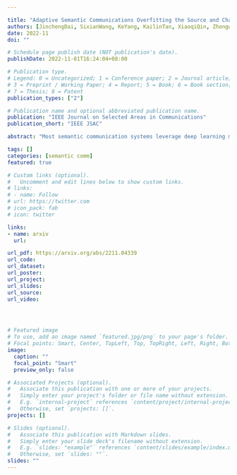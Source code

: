 ```yaml
---

title: "Adaptive Semantic Communications Overfitting the Source and Channel for Profit"
authors: [JinchengDai, SixianWang, KeYang, KailinTan, XiaoqiQin, ZhongweiSi, KaiNiu, PingZhang]
date: 2022-11
doi: ""

# Schedule page publish date (NOT publication's date).
publishDate: 2022-11-01T16:24:04+08:00

# Publication type.
# Legend: 0 = Uncategorized; 1 = Conference paper; 2 = Journal article;
# 3 = Preprint / Working Paper; 4 = Report; 5 = Book; 6 = Book section;
# 7 = Thesis; 8 = Patent
publication_types: ["2"]

# Publication name and optional abbreviated publication name.
publication: "IEEE Journal on Selected Areas in Communications"
publication_short: "IEEE JSAC"

abstract: "Most semantic communication systems leverage deep learning models to provide end-to-end transmission performance surpassing the established source and channel coding approaches. While, so far, research has mainly focused on architecture and model improvements, but such a model trained over a full dataset and ergodic channel responses is unlikely to be optimal for every test instance. Due to limitations on the model capacity and imperfect optimization and generalization, such learned models will be suboptimal especially when the testing data distribution or channel response is different from that in the training phase, as is likely to be the case in practice. To tackle this, in this paper, we propose a novel semantic communication paradigm by leveraging the deep learning model's overfitting property. Our model can for instance be updated after deployment, which can further lead to substantial gains in terms of the transmission rate-distortion (RD) performance. This new system is named adaptive semantic communication (ASC). In our ASC system, the ingredients of wireless transmitted stream include both the semantic representations of source data and the adapted decoder model parameters. Specifically, we take the overfitting concept to the extreme, proposing a series of ingenious methods to adapt the semantic codec or representations to an individual data or channel state instance. The whole ASC system design is formulated as an optimization problem whose goal is to minimize the loss function that is a tripartite tradeoff among the data rate, model rate, and distortion terms. The experiments (including user study) verify the effectiveness and efficiency of our ASC system. Notably, the substantial gain of our overfitted coding paradigm can catalyze semantic communication upgrading to a new era."

tags: []
categories: [semantic comm]
featured: true

# Custom links (optional).
#   Uncomment and edit lines below to show custom links.
# links:
# - name: Follow
# url: https://twitter.com
# icon_pack: fab
# icon: twitter

links:
- name: arxiv
  url: 

url_pdf: https://arxiv.org/abs/2211.04339
url_code: 
url_dataset:
url_poster:
url_project: 
url_slides:
url_source: 
url_video:




# Featured image
# To use, add an image named `featured.jpg/png` to your page's folder. 
# Focal points: Smart, Center, TopLeft, Top, TopRight, Left, Right, BottomLeft, Bottom, BottomRight.
image:
  caption: ""
  focal_point: "Smart"
  preview_only: false

# Associated Projects (optional).
#   Associate this publication with one or more of your projects.
#   Simply enter your project's folder or file name without extension.
#   E.g. `internal-project` references `content/project/internal-project/index.md`.
#   Otherwise, set `projects: []`.
projects: []

# Slides (optional).
#   Associate this publication with Markdown slides.
#   Simply enter your slide deck's filename without extension.
#   E.g. `slides: "example"` references `content/slides/example/index.md`.
#   Otherwise, set `slides: ""`.
slides: ""
---
```

